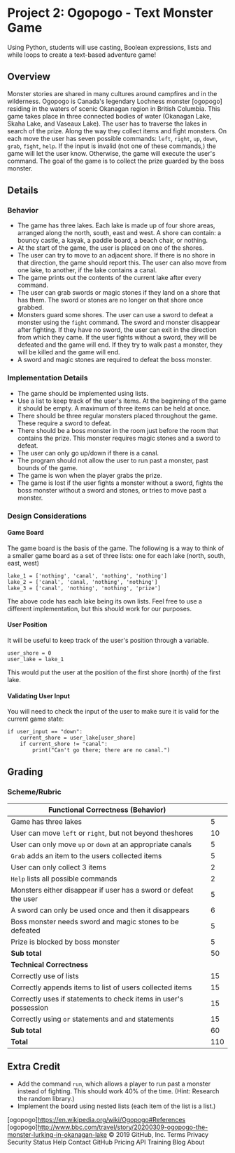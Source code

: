 # Project 2: Ogopogo - Text Monster Game

Using Python, students will use casting, Boolean expressions, lists and while loops to create a text-based adventure game!

## Overview
Monster stories are shared in many cultures around campfires and in the wilderness. 
Ogopogo is Canada's legendary Lochness monster [ogopogo] residing in the waters of scenic Okanagan region in British Columbia. 
This game takes place in three connected bodies of water (Okanagan Lake, Skaha Lake, and Vaseaux Lake). 
The user has to traverse the lakes in search of the prize. Along the way they collect items and fight monsters. 
On each move the user has seven possible commands: `left`, `right`, `up`, `down`, `grab`, `fight`, `help`. 
If the input is invalid (not one of these commands,) the game will let the user know. Otherwise, 
the game will execute the user's command. The goal of the game is to collect the prize guarded by the boss monster.

## Details
### Behavior
* The game has three lakes.   Each lake is made up of four shore areas, arranged along the north, south, east and west. 
A shore can contain: a bouncy castle, a kayak, a paddle board, a beach chair, or nothing.
* At the start of the game, the user is placed on one of the shores.
* The user can try to move to an adjacent shore. If there is no shore in that direction, the game should report this.
The user can also move from one lake, to another, if the lake contains a canal.
* The game prints out the contents of the current lake after every command.
* The user can grab swords or magic stones if they land on a shore that has them. The sword or stones are no longer on that shore once grabbed.
* Monsters guard some shores. The user can use a sword to defeat a monster using the `fight` command. The sword and monster disappear after fighting. If they have no sword, the user can exit in the direction from which they came. If the user fights without a sword, they will be defeated and the game will end. If they try to walk past a monster, they will be killed and the game will end.
* A sword and magic stones are required to defeat the boss monster.

### Implementation Details
* The game should be implemented using lists.
* Use a list to keep track of the user's items. At the beginning of the game it should be empty. 
A maximum of three items can be held at once.
* There should be three regular monsters placed throughout the game. These require a sword to defeat.
* There should be a boss monster in the room just before the room that contains the prize. This monster requires magic stones and a sword to defeat.
* The user can only go up/down if there is a canal.
* The program should not allow the user to run past a monster, past bounds of the game.
* The game is won when the player grabs the prize.
* The game is lost if the user fights a monster without a sword, fights the boss monster without a sword and stones, 
or tries to move past a monster.

### Design Considerations
#### Game Board
The game board is the basis of the game. The following is a way to think of a smaller game board as a set of three lists: 
one for each lake (north, south, east, west)
```
lake_1 = ['nothing', 'canal', 'nothing', 'nothing']
lake_2 = ['canal', 'canal, 'nothing', 'nothing']
lake_3 = ['canal', 'nothing', 'nothing', 'prize']
```
The above code has each lake being its own lists. Feel free to use a different implementation, but this should work for our purposes.

#### User Position
It will be useful to keep track of the user's position through a variable.
```
user_shore = 0
user_lake = lake_1
```
This would put the user at the position of the first shore (north) of the first lake.
#### Validating User Input
You will need to check the input of the user to make sure it is valid for the current game state:
```
if user_input == "down":
    current_shore = user_lake[user_shore]
    if current_shore != "canal":
        print("Can't go there; there are no canal.")
```

## Grading
### Scheme/Rubric
| Functional Correctness (Behavior)                               |     |
| --------------------------------------------------------------- |-----|
| Game has three lakes                                           | 5   |
| User can move `left` or `right`, but not beyond theshores       | 10  |
| User can only move `up` or `down` at an appropriate canals | 5   |
| `Grab` adds an item to the users collected items                | 5   |
| User can only collect 3 items                                   | 2   |
| `Help` lists all possible commands                              | 2   |
| Monsters either disappear if user has a sword or defeat the user| 5   |
| A sword can only be used once and then it disappears            | 6   |
| Boss monster needs sword and magic stones to be defeated        | 5   |
| Prize is blocked by boss monster                                | 5   |
| **Sub total**                                                   | 50  |
| **Technical Correctness**                                       |     |
| Correctly use of lists                                          | 15  |
| Correctly appends items to list of users collected items        | 15  |
| Correctly uses if statements to check items in user's possession | 15  |
| Correctly using `or` statements and `and` statements            | 15  |
| **Sub total**                                                   | 60  |
| **Total**                                                       | 110 |

## Extra Credit

* Add the command `run`, which allows a player to run past a monster instead of fighting. This should work 40% of the time. 
(Hint: Research the random library.)
* Implement the board using nested lists (each item of the list is a list.)

[ogopogo]https://en.wikipedia.org/wiki/Ogopogo#References 
[ogopogo]http://www.bbc.com/travel/story/20200309-ogopogo-the-monster-lurking-in-okanagan-lake
© 2019 GitHub, Inc.
Terms
Privacy
Security
Status
Help
Contact GitHub
Pricing
API
Training
Blog
About
